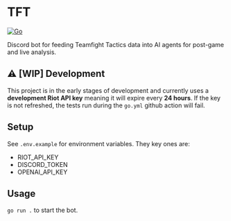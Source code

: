 # TFT
[![Go](https://github.com/hunterjsb/tft/actions/workflows/go.yml/badge.svg?branch=master&event=push)](https://github.com/hunterjsb/tft/actions/workflows/go.yml)

Discord bot for feeding Teamfight Tactics data into AI agents for post-game and live analysis.

## ⚠️ [WIP] Development
This project is in the early stages of development and currently uses a **development Riot API key** meaning it will expire every **24 hours**. If the key is not refreshed, the tests run during the `go.yml` github action will fail.

## Setup
See `.env.example` for environment variables. They key ones are:
- RIOT_API_KEY
- DISCORD_TOKEN
- OPENAI_API_KEY

## Usage
`go run .` to start the bot.
